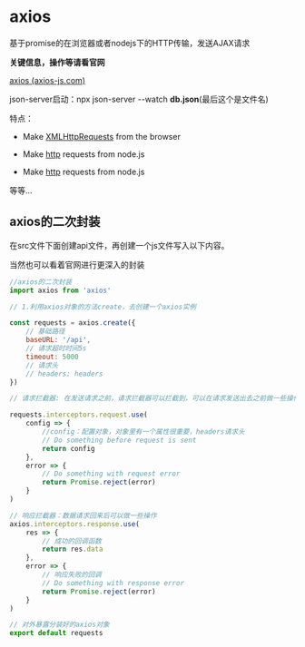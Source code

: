 # axios

基于promise的在浏览器或者nodejs下的HTTP传输，发送AJAX请求

**关键信息，操作等请看官网**

[axios (axios-js.com)](http://www.axios-js.com/docs/)



json-server启动：npx json-server --watch **db.json**(最后这个是文件名)

特点：

- Make [XMLHttpRequests](https://developer.mozilla.org/en-US/docs/Web/API/XMLHttpRequest) from the browser

- Make [http](http://nodejs.org/api/http.html) requests from node.js

- Make [http](http://nodejs.org/api/http.html) requests from node.js

等等...

## axios的二次封装

在src文件下面创建api文件，再创建一个js文件写入以下内容。

当然也可以看着官网进行更深入的封装

```js
//axios的二次封装
import axios from 'axios'

// 1.利用axios对象的方法create，去创建一个axios实例

const requests = axios.create({
	// 基础路径
	baseURL: '/api',
	// 请求超时时间5s
	timeout: 5000
	// 请求头
	// headers: headers
})

// 请求拦截器: 在发送请求之前，请求拦截器可以拦截到，可以在请求发送出去之前做一些操作

requests.interceptors.request.use(
	config => {
		//config：配置对象，对象里有一个属性很重要，headers请求头
		// Do something before request is sent
		return config
	},
	error => {
		// Do something with request error
		return Promise.reject(error)
	}
)

// 响应拦截器：数据请求回来后可以做一些操作
axios.interceptors.response.use(
	res => {
		// 成功的回调函数
		return res.data
	},
	error => {
		// 响应失败的回调
		// Do something with response error
		return Promise.reject(error)
	}
)

// 对外暴露分装好的axios对象
export default requests

```

